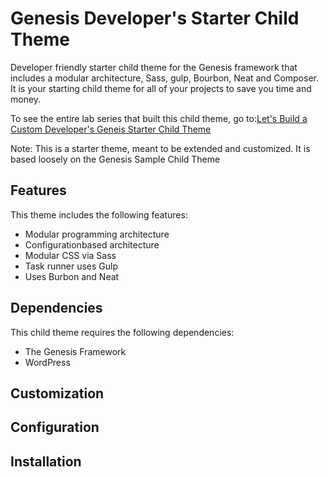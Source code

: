 # Genesis Developer's Starter Child Theme

Developer friendly starter child theme for the Genesis framework that includes a modular architecture, Sass, gulp, Bourbon, Neat and Composer. It is your starting child theme for all of your projects to save you time and money.

To see the entire lab series that built this child theme, go to:[Let's Build a Custom Developer's Geneis Starter Child Theme](#)

Note: This is a starter theme, meant to be extended and customized. It is based loosely on the Genesis Sample Child Theme

## Features

This theme includes the following features:

- Modular programming architecture
- Configurationbased architecture
- Modular CSS via Sass
- Task runner uses Gulp
- Uses Burbon and Neat

## Dependencies

This child theme requires the following dependencies:

- The Genesis Framework
- WordPress

## Customization

## Configuration

## Installation